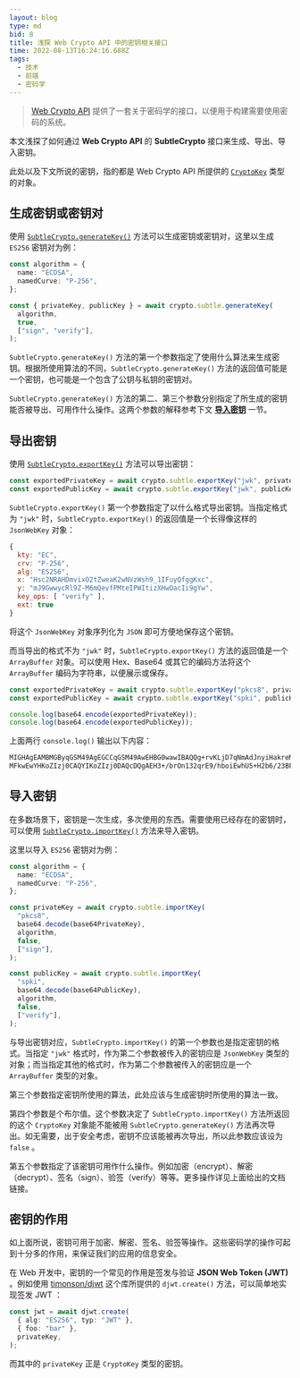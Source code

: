 ```yaml
---
layout: blog
type: md
bid: 8
title: 浅探 Web Crypto API 中的密钥相关接口
time: 2022-08-13T16:24:16.688Z
tags:
  - 技术
  - 前端
  - 密码学
---
```


> [Web Crypto API](https://developer.mozilla.org/en-US/docs/Web/API/Web_Crypto_API)
> 提供了一套关于密码学的接口，以便用于构建需要使用密码的系统。

本文浅探了如何通过 **Web Crypto API** 的 **SubtleCrypto** 接口来生成、导出、导入密钥。

此处以及下文所说的密钥，指的都是 Web Crypto API 所提供的 [`CryptoKey`](https://developer.mozilla.org/en-US/docs/Web/API/CryptoKey) 类型的对象。

## 生成密钥或密钥对

使用
[`SubtleCrypto.generateKey()`](https://developer.mozilla.org/en-US/docs/Web/API/SubtleCrypto/generateKey)
方法可以生成密钥或密钥对，这里以生成 `ES256` 密钥对为例：

```typescript
const algorithm = {
  name: "ECDSA",
  namedCurve: "P-256",
};

const { privateKey, publicKey } = await crypto.subtle.generateKey(
  algorithm,
  true,
  ["sign", "verify"],
);
```

`SubtleCrypto.generateKey()`
方法的第一个参数指定了使用什么算法来生成密钥。根据所使用算法的不同，`SubtleCrypto.generateKey()`
方法的返回值可能是一个密钥，也可能是一个包含了公钥与私钥的密钥对。

`SubtleCrypto.generateKey()` 方法的第二、第三个参数分别指定了所生成的密钥能否被导出、可用作什么操作。这两个参数的解释参考下文
**[导入密钥](#导入密钥)** 一节。

## 导出密钥

使用
[`SubtleCrypto.exportKey()`](https://developer.mozilla.org/en-US/docs/Web/API/SubtleCrypto/generateKey)
方法可以导出密钥：

```typescript
const exportedPrivateKey = await crypto.subtle.exportKey("jwk", privateKey);
const exportedPublicKey = await crypto.subtle.exportKey("jwk", publicKey);
```

`SubtleCrypto.exportKey()` 第一个参数指定了以什么格式导出密钥。当指定格式为 `"jwk"`
时，`SubtleCrypto.exportKey()` 的返回值是一个长得像这样的 `JsonWebKey` 对象：

```javascript
{
  kty: "EC",
  crv: "P-256",
  alg: "ES256",
  x: "Hsc2NRAHDmvixO2tZweaK2wNVzWsh9_1IFuyQfggKxc",
  y: "mJ9GwwycRl9Z-M6mQevfPMteIPWItizXHwOacIi9gYw",
  key_ops: [ "verify" ],
  ext: true
}
```

将这个 `JsonWebKey` 对象序列化为 `JSON` 即可方便地保存这个密钥。

而当导出的格式不为 `"jwk"` 时，`SubtleCrypto.exportKey()` 方法的返回值是一个 `ArrayBuffer` 对象。可以使用
Hex、Base64 或其它的编码方法将这个 `ArrayBuffer` 编码为字符串，以便展示或保存。

```typescript
const exportedPrivateKey = await crypto.subtle.exportKey("pkcs8", privateKey);
const exportedPublicKey = await crypto.subtle.exportKey("spki", publicKey);

console.log(base64.encode(exportedPrivateKey));
console.log(base64.encode(exportedPublicKey));
```

上面两行 `console.log()` 输出以下内容：

```txt
MIGHAgEAMBMGByqGSM49AgEGCCqGSM49AwEHBG0wawIBAQQg+rvKLjD7qNmAdJnyiHakreMZEt/QLdl+8cQY3Hr0NmShRANCAAQff79us6fXfaqsT3+FuiITCFTn4fZvr/bcEVv/5gXecTwB7A72A0zOYunlS87M1pdM2eiAHIp77fa0kZF1XhXz
MFkwEwYHKoZIzj0CAQYIKoZIzj0DAQcDQgAEH3+/brOn132qrE9/hboiEwhU5+H2b6/23BFb/+YF3nE8AewO9gNMzmLp5UvOzNaXTNnogByKe+32tJGRdV4V8w==
```

## 导入密钥

在多数场景下，密钥是一次生成，多次使用的东西。需要使用已经存在的密钥时，可以使用
[`SubtleCrypto.importKey()`](https://developer.mozilla.org/en-US/docs/Web/API/SubtleCrypto/importKey)
方法来导入密钥。

这里以导入 `ES256` 密钥对为例：

```typescript
const algorithm = {
  name: "ECDSA",
  namedCurve: "P-256",
};

const privateKey = await crypto.subtle.importKey(
  "pkcs8",
  base64.decode(base64PrivateKey),
  algorithm,
  false,
  ["sign"],
);

const publicKey = await crypto.subtle.importKey(
  "spki",
  base64.decode(base64PublicKey),
  algorithm,
  false,
  ["verify"],
);
```

与导出密钥对应，`SubtleCrypto.importKey()` 的第一个参数也是指定密钥的格式。当指定 `"jwk"`
格式时，作为第二个参数被传入的密钥应是 `JsonWebKey` 类型的对象；而当指定其他的格式时，作为第二个参数被传入的密钥应是一个
`ArrayBuffer` 类型的对象。

第三个参数指定密钥所使用的算法，此处应该与生成密钥时所使用的算法一致。

第四个参数是个布尔值。这个参数决定了 `SubtleCrypto.importKey()` 方法所返回的这个 `CryptoKey` 对象能不能被用
`SubtleCrypto.generateKey()` 方法再次导出。如无需要，出于安全考虑，密钥不应该能被再次导出，所以此参数应该设为 `false` 。

第五个参数指定了该密钥可用作什么操作。例如加密（encrypt）、解密（decrypt）、签名（sign）、验签（verify）等等。更多操作详见上面给出的文档链接。

## 密钥的作用

如上面所说，密钥可用于加密、解密、签名、验签等操作。这些密码学的操作可起到十分多的作用，来保证我们的应用的信息安全。

在 Web 开发中，密钥的一个常见的作用是签发与验证 **JSON Web Token (JWT)** 。例如使用 [timonson/djwt](https://github.com/timonson/djwt) 这个库所提供的 `djwt.create()` 方法，可以简单地实现签发 JWT ：

```typescript
const jwt = await djwt.create(
  { alg: "ES256", typ: "JWT" },
  { foo: "bar" },
  privateKey,
);
```

而其中的 `privateKey` 正是 `CryptoKey` 类型的密钥。
